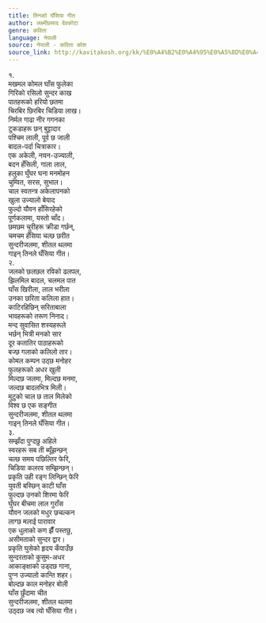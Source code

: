```yaml
---
title: तिनको घँसिया गीत
author: लक्ष्मीप्रसाद देवकोटा
genre: कविता
language: नेपाली
source: नेपाली - कविता कोश
source_link: http://kavitakosh.org/kk/%E0%A4%B2%E0%A4%95%E0%A5%8D%E0%A4%B7%E0%A5%8D%E0%A4%AE%E0%A5%80%E0%A4%AA%E0%A5%8D%E0%A4%B0%E0%A4%B8%E0%A4%BE%E0%A4%A6_%E0%A4%A6%E0%A5%87%E0%A4%B5%E0%A4%95%E0%A5%8B%E0%A4%9F%E0%A4%BE
---
```


१.  
मखमल कोमल घाँस फुलेका  
गिरिको रसिलो सुन्दर काख  
पातहरूको हरियो छतमा  
चिरबिर छिरबिर चिडिया लाख।  
निर्मल गाढा नीर गगनका  
टुकडाहरू छन् बुट्टादार  
पश्चिम लाली, पूर्व छ जाली  
बादल-पर्दा चित्राकार।  
एक अकेली, नयन-उज्याली,  
बदन हँसिली, गाला लाल,  
हलुका घुँघर घना मनमोहन  
चुम्वित, सरस, सुभाल।  
चाल स्वतन्त्र अकेलापनको  
खुला उज्यालो बेयाद  
फुल्दो यौवन हाँसिरहेको  
पूर्णकलामा, यस्तो चाँद।  
छमछम चुरीहरू क्रीडा गर्छन्,  
चमचम हँसिया चल्छ छरीत  
सुन्दरीजलमा, शीतल थलमा  
गाइन् तिनले घँसिया गीत।  
२.  
जलको छलछल रविको ढलपल,  
झिलमिल बादल, चलमल पात  
घाँस खिरीला, लाल भरीला  
उनका छरिता कलिला हात।  
काटिरहिछिन् सरिताबाला  
भावहरूको तरूण निनाद।  
मन्द सुवासित शस्यहरूले  
भर्छन् भित्री मनको सार  
दूर कतातिर पाठाहरूको  
बज्छ गलाको कलिलो तार।  
कोमल कम्पन उठ्छ मनोहर  
फुलहरूको अधर खुली  
मिल्दछ जलमा, मिल्दछ मनमा,  
जल्दछ बादलभित्र मिली।  
मुटुको चाल छ ताल मिलेको  
विश्व छ एक सङ्गीत  
सुन्दरीजलमा, शीतल थलमा  
गाइन् तिनले घँसिया गीत।  
३.  
सम्झँदा पुग्दछु अहिले  
स्वरहरू सब ती ब्यूँझन्छन्  
चल्छ समय पछिल्तिर फेरि,  
चिडिया कलरव सम्झिन्छन्।  
प्रकृति उही रङ्ग लिन्छिन् फेरि  
युवती बस्छिन् काटी घाँस  
फुल्दछ उनको शिरमा फेरि  
घुँघर बीचमा लाल गुराँस  
यौवन जलको मधुर छचल्कन  
लाग्छ मलाई पारावार  
एक धुलाको कण झैँ पस्तछु,  
असीमताको सुन्दर द्वार।  
प्रकृति घुसेको हृदय कँपाउँछ  
सुन्दरताको कुसुम-अधर  
आकाङ्क्षाको उड्दछ गाना,  
पुग्न उज्यालो कान्ति शहर।  
बोल्दछ काल मनोहर बोली  
घाँस छुँदामा चीत  
सुन्दरीजलमा, शीतल थलमा  
उठ्दछ जब त्यो घँसिया गीत।
